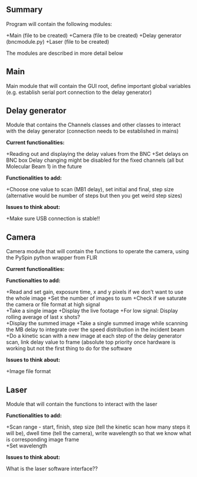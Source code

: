 Summary
-------

Program will contain the following modules:

+Main (file to be created) 
+Camera (file to be created)
+Delay generator (bncmodule.py)
+Laser (file to be created) 

The modules are described in more detail below


Main
----

Main module that will contain the GUI root, define important global variables (e.g. establish serial port connection to the delay generator)


Delay generator
---------------

Module that contains the Channels classes and other classes to interact with the delay generator (connection needs to be established in mains)

**Current functionalities:**

+Reading out and displaying the delay values from the BNC
+Set delays on BNC box
Delay changing might be disabled for the fixed channels (all but Molecular Beam 1) in the future

**Functionalities to add:**

+Choose one value to scan (MB1 delay), set initial and final, step size (alternative would be number of steps but then you get weird step sizes)  

**Issues to think about:**

+Make sure USB connection is stable!! 


Camera
------

Camera module that will contain the functions to operate the camera, using the PySpin python wrapper from FLIR

**Current functionalities:**


**Functionalties to add:**

+Read and set gain, exposure time, x and y pixels if we don't want to use the whole image
+Set the number of images to sum
+Check if we saturate the camera or file format at high signal  
+Take a single image
+Display the live footage
+For low signal: Display rolling average of last x shots?  
+Display the summed image
+Take a single summed image while scanning the MB delay to integrate over the speed distribution in the incident beam 
+Do a kinetic scan with a new image at each step of the delay generator scan, link delay value to frame (absolute top priority once hardware is working but not the first thing to do for the software

**Issues to think about:**

+Image file format


Laser
-----

Module that will contain the functions to interact with the laser

**Functionalities to add:**

+Scan range - start, finish, step size (tell the kinetic scan how many steps it will be), dwell time (tell the camera), write wavelength so that we know what is corresponding image frame  
+Set wavelength

**Issues to think about:**

What is the laser software interface??
 
